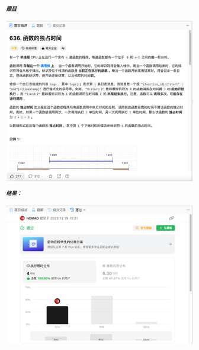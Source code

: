 ##### [题目](https://leetcode.cn/problems/exclusive-time-of-functions/description/)
![pic](img.png)
##### 结果：
![pic](result.png)